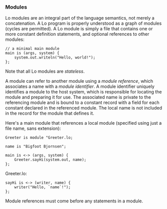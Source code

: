 ### Modules

Lo modules are an integral part of the language semantics, not merely a concatenation. A Lo program is properly understood as a graph of modules (cycles are permitted). A Lo module is simply a file that contains one or more constant definition statements, and optional references to other modules:

```
// a minimal main module
main is (args, system) {
    system.out.writeln("Hello, world!");
};
```

Note that all Lo modules are *stateless*.

A module can refer to another module using a *module reference*, which associates a name with a *module identifier*. A module identifier uniquely identifies a module to the host system, which is responsible for locating the module and preparing it for use. The associated name is private to the referencing module and is bound to a constant record with a field for each constant declared in the referenced module. The local name is not included in the record for the module that defines it.

Here's a main module that references a local module (specified using just a file name, sans extension):

```
Greeter is module "Greeter.lo;

name is "Bigfoot Bjornsen";

main is <-> (args, system) {
    Greeter.sayHi(system.out, name);
};
```

Greeter.lo:

```
sayHi is <-> (writer, name) {
	writer("Hello, `name`!");
};
```

Module references must come before any statements in a module.
